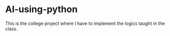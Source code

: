 # AI-using-python

This is the college project where I have to implement the logics taught in the class. 

